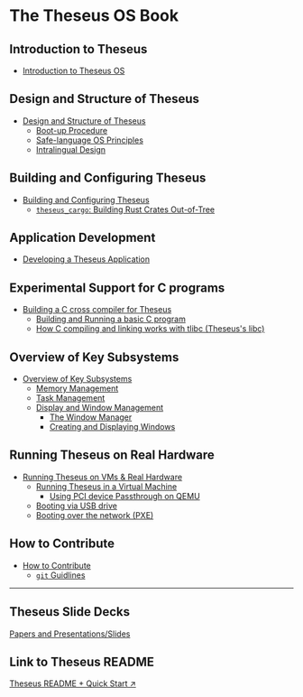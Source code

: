 # The Theseus OS Book

## Introduction to Theseus
- [Introduction to Theseus OS](ch00-00-introduction.md)


## Design and Structure of Theseus 
- [Design and Structure of Theseus](design.md)
    - [Boot-up Procedure](booting.md)
    - [Safe-language OS Principles](idea.md)
    - [Intralingual Design]() <!-- TODO: intralingual.md -->


## Building and Configuring Theseus
- [Building and Configuring Theseus](build_process.md)
    - [`theseus_cargo`: Building Rust Crates Out-of-Tree](rust_builds_out_of_tree.md)


## Application Development
- [Developing a Theseus Application](app.md)


## Experimental Support for C programs
- [Building a C cross compiler for Theseus](building_c_cross_compiler.md)
    - [Building and Running a basic C program](c_program.md)
    - [How C compiling and linking works with tlibc (Theseus's libc)](c_compilation_tlibc.md)


## Overview of Key Subsystems 
- [Overview of Key Subsystems](subsystems.md)
    - [Memory Management]() <!-- TODO: memory.md -->
    - [Task Management]() <!-- TODO: task.md -->
    - [Display and Window Management](display.md)
        - [The Window Manager](window_manager.md)
        - [Creating and Displaying Windows](window_tutorial.md)


## Running Theseus on Real Hardware
- [Running Theseus on VMs & Real Hardware](real_hardware.md)
    - [Running Theseus in a Virtual Machine](virtual_machines.md)
        - [Using PCI device Passthrough on QEMU](pci_passthrough.md)
    - [Booting via USB drive](booting_usb.md)
    - [Booting over the network (PXE)](pxe.md)


## How to Contribute
- [How to Contribute](ch01.md)
    - [`git` Guidlines](git.md)


-------------------

## Theseus Slide Decks
[Papers and Presentations/Slides](papers_presentations.md)

## Link to Theseus README
[Theseus README + Quick Start ↗️](_root_readme.md)
